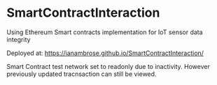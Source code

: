 # SmartContractInteraction

Using Ethereum Smart contracts implementation for IoT sensor data integrity

Deployed at: https://ianambrose.github.io/SmartContractInteraction/

Smart Contract test network set to readonly due to inactivity.
However previously updated tracnsaction can still be viewed. 
